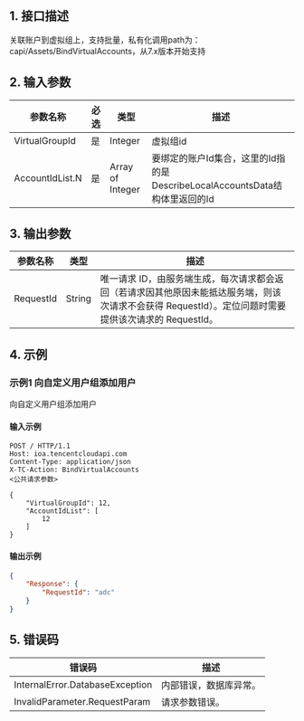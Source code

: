 ## 1. 接口描述




关联账户到虚拟组上，支持批量，私有化调用path为：capi/Assets/BindVirtualAccounts，从7.x版本开始支持

## 2. 输入参数


| 参数名称 | 必选 | 类型 | 描述 |
|---------|---------|---------|---------|
| VirtualGroupId | 是 | Integer |  虚拟组id |
| AccountIdList.N | 是 | Array of Integer |  要绑定的账户Id集合，这里的Id指的是DescribeLocalAccountsData结构体里返回的Id |

## 3. 输出参数

| 参数名称 | 类型 | 描述 |
|---------|---------|---------|
| RequestId | String | 唯一请求 ID，由服务端生成，每次请求都会返回（若请求因其他原因未能抵达服务端，则该次请求不会获得 RequestId）。定位问题时需要提供该次请求的 RequestId。|

## 4. 示例

### 示例1 向自定义用户组添加用户

向自定义用户组添加用户

#### 输入示例

```
POST / HTTP/1.1
Host: ioa.tencentcloudapi.com
Content-Type: application/json
X-TC-Action: BindVirtualAccounts
<公共请求参数>

{
    "VirtualGroupId": 12, 
    "AccountIdList": [
        12
    ]
}
```

#### 输出示例

```json
{
    "Response": {
        "RequestId": "adc"
    }
}
```











## 5. 错误码


| 错误码 | 描述 |
|---------|---------|
| InternalError.DatabaseException | 内部错误，数据库异常。 |
| InvalidParameter.RequestParam | 请求参数错误。 |
